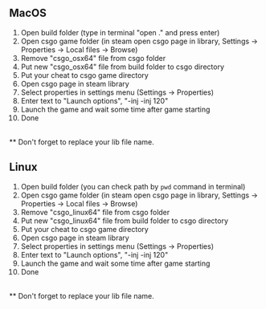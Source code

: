 ## MacOS
1. Open build folder (type in terminal "open ." and press enter)
2. Open csgo game folder (in steam open csgo page in library, Settings -> Properties -> Local files -> Browse)
3. Remove "csgo_osx64" file from csgo folder
4. Put new "csgo_osx64" file from build folder to csgo directory
5. Put your cheat to csgo game directory
6. Open csgo page in steam library
7. Select properties in settings menu (Settings -> Properties)
8. Enter text to "Launch options", "-inj <your lib file name> -inj 120"
9. Launch the game and wait some time after game starting
10. Done

<br>
** Don't forget to replace your lib file name. 

## Linux
1. Open build folder (you can check path by `pwd` command in terminal)
2. Open csgo game folder (in steam open csgo page in library, Settings -> Properties -> Local files -> Browse)
3. Remove "csgo_linux64" file from csgo folder
4. Put new "csgo_linux64" file from build folder to csgo directory
5. Put your cheat to csgo game directory
6. Open csgo page in steam library
7. Select properties in settings menu (Settings -> Properties)
8. Enter text to "Launch options", "-inj <your lib file name> -inj 120"
9. Launch the game and wait some time after game starting
10. Done

<br>
** Don't forget to replace your lib file name. 